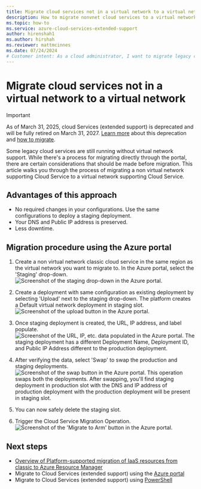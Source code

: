 ```yaml
---
title: Migrate cloud services not in a virtual network to a virtual network
description: How to migrate nonvnet cloud services to a virtual network
ms.topic: how-to
ms.service: azure-cloud-services-extended-support
author: hirenshah1
ms.author: hirshah
ms.reviewer: mattmcinnes
ms.date: 07/24/2024
# Customer intent: As a cloud administrator, I want to migrate legacy cloud services to a virtual network, so that I can enhance security, preserve DNS and IP settings, and minimize downtime during the transition.
---
```


# Migrate cloud services not in a virtual network to a virtual network

> [!IMPORTANT]
> As of March 31, 2025, cloud Services (extended support) is deprecated and will be fully retired on March 31, 2027. [Learn more](https://aka.ms/csesretirement) about this deprecation and [how to migrate](https://aka.ms/cses-retirement-march-2025).

Some legacy cloud services are still running without virtual network support. While there's a process for migrating directly through the portal, there are certain considerations that should be made before migration. This article walks you through the process of migrating a non virtual network supporting Cloud Service to a virtual network supporting Cloud Service.

## Advantages of this approach

- No required changes in your configurations. Use the same configurations to deploy a staging deployment.
- Your DNS and Public IP address is preserved.
- Less downtime.


## Migration procedure using the Azure portal

1. Create a non virtual network classic cloud service in the same region as the virtual network you want to migrate to. In the Azure portal, select the 'Staging' drop-down.
    ![Screenshot of the staging drop-down in the Azure portal.](./media/vnet-migrate-staging.png)

1. Create a deployment with same configuration as existing deployment by selecting 'Upload' next to the staging drop-down. The platform creates a Default virtual network deployment in staging slot.
    ![Screenshot of the upload button in the Azure portal.](./media/vnet-migrate-upload.png)

1. Once staging deployment is created, the URL, IP address, and label populate.
    ![Screenshot of the URL, IP, etc. data populated in the Azure portal.](./media/vnet-migrate-populated.png)
The staging deployment has a different Deployment Name, Deployment ID, and Public IP Address different to the production deployment.

1. After verifying the data, select 'Swap' to swap the production and staging deployments.
    ![Screenshot of the swap button in the Azure portal.](./media/vnet-migrate-swap.png)
This operation swaps both the deployments. After swapping, you'll find staging deployment in production slot with the DNS and IP address of production deployment with the production deployment will be present in staging slot.

1. You can now safely delete the staging slot.

1. Trigger the Cloud Service Migration Operation.
    ![Screenshot of the 'Migrate to Arm' button in the Azure portal.](./media/vnet-migrate-to-arm.png)


## Next steps
- [Overview of Platform-supported migration of IaaS resources from classic to Azure Resource Manager](/azure/virtual-machines/migration-classic-resource-manager-overview)
- Migrate to Cloud Services (extended support) using the [Azure portal](in-place-migration-portal.md)
- Migrate to Cloud Services (extended support) using [PowerShell](in-place-migration-powershell.md)
